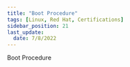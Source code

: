 ```yaml
---
title: "Boot Procedure"
tags: [Linux, Red Hat, Certifications]
sidebar_position: 21
last_update:
  date: 7/8/2022
---
```


Boot Procedure
